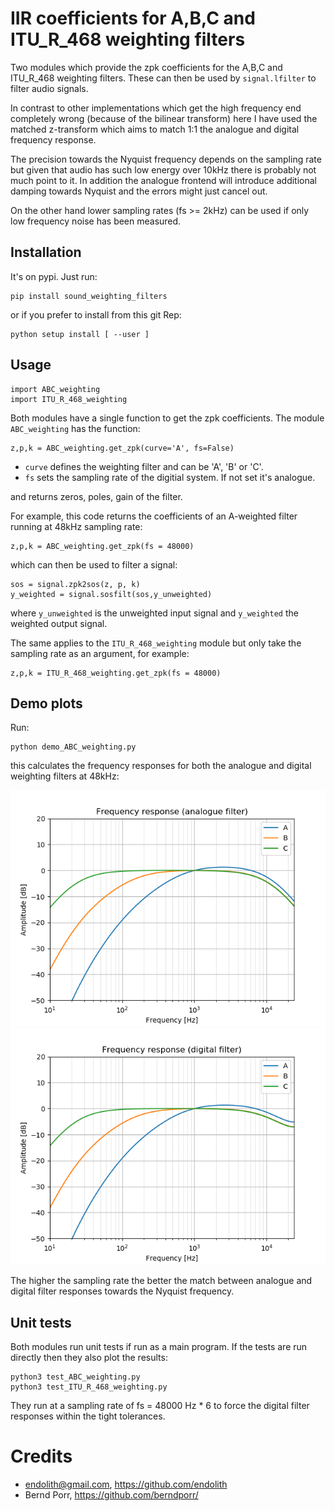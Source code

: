 # IIR coefficients for A,B,C and ITU_R_468 weighting filters

Two modules which provide the zpk coefficients for the
A,B,C and ITU_R_468 weighting filters. These can then
be used by `signal.lfilter` to filter audio signals.

In contrast to other implementations which get the high frequency end
completely wrong (because of the bilinear transform) here I have used
the matched z-transform which aims to match 1:1 the analogue and
digital frequency response.

The precision towards the Nyquist frequency depends on the sampling rate
but given that audio has such low energy over 10kHz there is probably not much
point to it. In addition the analogue frontend will introduce
additional damping towards Nyquist and the errors might just cancel out.

On the other hand lower sampling rates (fs >= 2kHz) can be used
if only low frequency noise has been measured.

## Installation

It's on pypi. Just run:
```
pip install sound_weighting_filters
```

or if you prefer to install from this git Rep:
```
python setup install [ --user ]
```

## Usage

```
import ABC_weighting
import ITU_R_468_weighting
```

Both modules have a single function to get the zpk coefficients.
The module `ABC_weighting` has the function:

```
z,p,k = ABC_weighting.get_zpk(curve='A', fs=False)
```
 - `curve` defines the weighting filter and can be 'A', 'B' or 'C'.
 - `fs` sets the sampling rate of the digitial system. If not set it's analogue.

and returns zeros, poles, gain of the filter.


For example, this code returns the coefficients of an A-weighted filter
running at 48kHz sampling rate:
```
z,p,k = ABC_weighting.get_zpk(fs = 48000)
```
which can then be used to filter a signal:
```
sos = signal.zpk2sos(z, p, k)
y_weighted = signal.sosfilt(sos,y_unweighted)
```
where `y_unweighted` is the unweighted input signal and `y_weighted`
the weighted output signal.

The same applies to the `ITU_R_468_weighting` module but only take the
sampling rate as an argument, for example:
```
z,p,k = ITU_R_468_weighting.get_zpk(fs = 48000)
```

## Demo plots

Run:
```
python demo_ABC_weighting.py
```
this calculates the frequency responses for both the 
analogue and digital weighting filters at 48kHz:

![alt tag](abc_a.png)
![alt tag](abc_d.png)

The higher the sampling rate the better the match
between analogue and digital filter responses towards
the Nyquist frequency.

## Unit tests

Both modules run unit tests if run as a main program.
If the tests are run directly then they also plot the results:
```
python3 test_ABC_weighting.py
python3 test_ITU_R_468_weighting.py
```
They run at a sampling rate of fs = 48000 Hz * 6 to force
the digital filter responses within the tight tolerances.

# Credits

 - endolith@gmail.com, https://github.com/endolith
 - Bernd Porr, https://github.com/berndporr/
 
